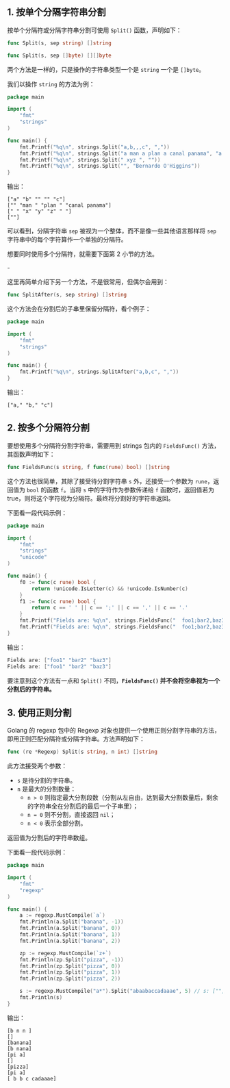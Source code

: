 




## 1. 按单个分隔字符串分割



按单个分隔符或分隔字符串分割可使用 `Split()` 函数，声明如下：

```go
func Split(s, sep string) []string
```

```go
func Split(s, sep []byte) [][]byte
```



两个方法是一样的，只是操作的字符串类型一个是 `string` 一个是 `[]byte`。

我们以操作 `string` 的方法为例：

```go
package main

import (
	"fmt"
	"strings"
)

func main() {
	fmt.Printf("%q\n", strings.Split("a,b,,,c", ","))
	fmt.Printf("%q\n", strings.Split("a man a plan a canal panama", "a "))
	fmt.Printf("%q\n", strings.Split(" xyz ", ""))
	fmt.Printf("%q\n", strings.Split("", "Bernardo O'Higgins"))
}

```

输出：

```
["a" "b" "" "" "c"]
["" "man " "plan " "canal panama"]
[" " "x" "y" "z" " "]
[""]
```



可以看到，分隔字符串 `sep` 被视为一个整体，而不是像一些其他语言那样将 `sep` 字符串中的每个字符算作一个单独的分隔符。



想要同时使用多个分隔符，就需要下面第 2 小节的方法。



\-



这里再简单介绍下另一个方法，不是很常用，但偶尔会用到：

```go
func SplitAfter(s, sep string) []string
```

这个方法会在分割后的子串里保留分隔符，看个例子：

```go
package main

import (
	"fmt"
	"strings"
)

func main() {
	fmt.Printf("%q\n", strings.SplitAfter("a,b,c", ","))
}
```

输出：

```
["a," "b," "c"]
```



## 2. 按多个分隔符分割

要想使用多个分隔符分割字符串，需要用到 strings 包内的 `FieldsFunc()` 方法，其函数声明如下：

```go
func FieldsFunc(s string, f func(rune) bool) []string
```

这个方法也很简单，其除了接受待分割字符串 `s` 外，还接受一个参数为 `rune`，返回值为 `bool` 的函数 `f`。当将 `s` 中的字符作为参数传递给 `f` 函数时，返回值若为 true，则将这个字符视为分隔符。最终将分割好的字符串返回。



下面看一段代码示例：

```go
package main

import (
	"fmt"
	"strings"
	"unicode"
)

func main() {
	f0 := func(c rune) bool {
		return !unicode.IsLetter(c) && !unicode.IsNumber(c)
	}
	f1 := func(c rune) bool {
		return c == ' ' || c == ';' || c == ',' || c == '.'
	}
	fmt.Printf("Fields are: %q\n", strings.FieldsFunc("  foo1;bar2,baz3...", f0))
	fmt.Printf("Fields are: %q\n", strings.FieldsFunc("  foo1;bar2,baz3...", f1))
}

```

输出：

```go
Fields are: ["foo1" "bar2" "baz3"]
Fields are: ["foo1" "bar2" "baz3"]
```

要注意到这个方法有一点和 `Split()` 不同，**`FieldsFunc()` 并不会将空串视为一个分割后的字符串。**



## 3. 使用正则分割



Golang 的 regexp 包中的 Regexp 对象也提供一个使用正则分割字符串的方法，即用正则匹配分隔符或分隔字符串。方法声明如下：



```go
func (re *Regexp) Split(s string, n int) []string
```

此方法接受两个参数：

* `s` 是待分割的字符串。
* `n` 是最大的分割数量：
  * `n > 0` 则指定最大分割段数（分割从左自由，达到最大分割数量后，剩余的字符串全在分割后的最后一个子串里）；
  * `n = 0` 则不分割，直接返回 `nil`；
  * `n < 0` 表示全部分割。



返回值为分割后的字符串数组。



下面看一段代码示例：



```go
package main

import (
	"fmt"
	"regexp"
)

func main() {
	a := regexp.MustCompile(`a`)
	fmt.Println(a.Split("banana", -1))
	fmt.Println(a.Split("banana", 0))
	fmt.Println(a.Split("banana", 1))
	fmt.Println(a.Split("banana", 2))

	zp := regexp.MustCompile(`z+`)
	fmt.Println(zp.Split("pizza", -1))
	fmt.Println(zp.Split("pizza", 0))
	fmt.Println(zp.Split("pizza", 1))
	fmt.Println(zp.Split("pizza", 2))

	s := regexp.MustCompile("a*").Split("abaabaccadaaae", 5) // s: ["", "b", "b", "c", "cadaaae"]
	fmt.Println(s)
}
```

输出：

```
[b n n ]
[]
[banana]
[b nana]
[pi a]
[]
[pizza]
[pi a]
[ b b c cadaaae]
```





